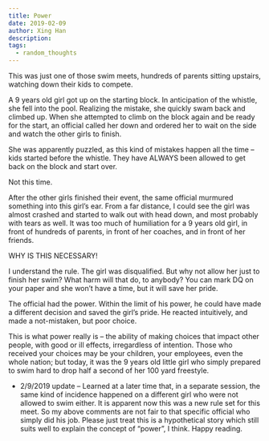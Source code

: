 ```yaml
---
title: Power
date: 2019-02-09
author: Xing Han
description:
tags:
  - random_thoughts
---
```



This was just one of those swim meets, hundreds of parents sitting upstairs, watching down their kids to compete.

A 9 years old girl got up on the starting block. In anticipation of the whistle, she fell into the pool. Realizing the mistake, she quickly swam back and climbed up. When she attempted to climb on the block again and be ready for the start, an official called her down and ordered her to wait on the side and watch the other girls to finish.

She was apparently puzzled, as this kind of mistakes happen all the time – kids started before the whistle. They have ALWAYS been allowed to get back on the block and start over.

Not this time.

After the other girls finished their event, the same official murmured something into this girl’s ear. From a far distance, I could see the girl was almost crashed and started to walk out with head down, and most probably with tears as well. It was too much of humiliation for a 9 years old girl, in front of hundreds of parents, in front of her coaches, and in front of her friends.

WHY IS THIS NECESSARY!

I understand the rule. The girl was disqualified. But why not allow her just to finish her swim? What harm will that do, to anybody? You can mark DQ on your paper and she won’t have a time, but it will save her pride.

The official had the power. Within the limit of his power, he could have made a different decision and saved the girl’s pride. He reacted intuitively, and made a not-mistaken, but poor choice.

This is what power really is – the ability of making choices that impact other people, with good or ill effects, irregardless of intention. Those who received your choices may be your children, your employees, even the whole nation; but today, it was the 9 years old little girl who simply prepared to swim hard to drop half a second of her 100 yard freestyle.

- 2/9/2019 update – Learned at a later time that, in a separate session, the same kind of incidence happened on a different girl who were not allowed to swim either. It is apparent now this was a new rule set for this meet. So my above comments are not fair to that specific official who simply did his job. Please just treat this is a hypothetical story which still suits well to explain the concept of “power”, I think. Happy reading.



